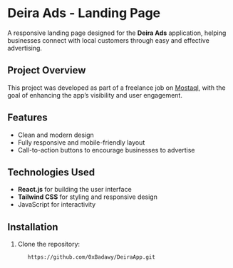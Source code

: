 # Deira Ads - Landing Page

A responsive landing page designed for the **Deira Ads** application, helping businesses connect with local customers through easy and effective advertising.

## Project Overview

This project was developed as part of a freelance job on [Mostaql](https://mostaql.com/), with the goal of enhancing the app’s visibility and user engagement.

## Features

- Clean and modern design
- Fully responsive and mobile-friendly layout
- Call-to-action buttons to encourage businesses to advertise

## Technologies Used

- **React.js** for building the user interface
- **Tailwind CSS** for styling and responsive design
- JavaScript for interactivity

## Installation


1. Clone the repository:
   ```bash
      https://github.com/0xBadawy/DeiraApp.git
